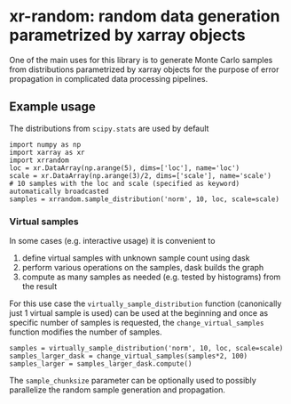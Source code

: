 # xr-random: random data generation parametrized by xarray objects

One of the main uses for this library is to generate Monte Carlo samples from distributions parametrized by xarray objects for the purpose of error propagation in complicated data processing pipelines.

## Example usage


The distributions from `scipy.stats` are used by default

    import numpy as np
    import xarray as xr
    import xrrandom
    loc = xr.DataArray(np.arange(5), dims=['loc'], name='loc')
    scale = xr.DataArray(np.arange(3)/2, dims=['scale'], name='scale')
    # 10 samples with the loc and scale (specified as keyword) automatically broadcasted
    samples = xrrandom.sample_distribution('norm', 10, loc, scale=scale)
    
    
### Virtual samples

In some cases (e.g. interactive usage) it is convenient to
1. define virtual samples with unknown sample count using dask
2. perform various operations on the samples, dask builds the graph
3. compute as many samples as needed (e.g. tested by histograms) from the result

For this use case the `virtually_sample_distribution` function (canonically just 1 virtual sample is used) can be used at the beginning and once as specific number of samples is requested, the `change_virtual_samples` function modifies the number of samples.


    samples = virtually_sample_distribution('norm', 10, loc, scale=scale)
    samples_larger_dask = change_virtual_samples(samples*2, 100)
    samples_larger = samples_larger_dask.compute()

The `sample_chunksize` parameter can be optionally used to possibly parallelize the random sample generation and propagation.
